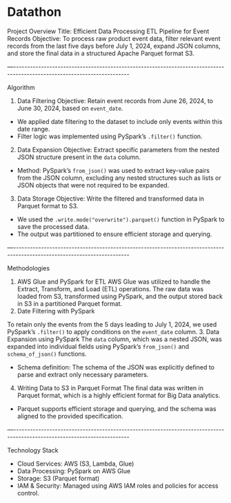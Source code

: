 # Datathon

Project Overview
Title: Efficient Data Processing ETL Pipeline for Event Records
Objective: To process raw product event data, filter relevant event records from the last five days before July 1, 2024, expand JSON columns, and store the final data in a structured Apache Parquet format S3.

—------------------------------------------------------------------------------------------------------------------------

Algorithm
1. Data Filtering
Objective: Retain event records from June 26, 2024, to June 30, 2024, based on
`event_date`.
- We applied date filtering to the dataset to include only events within this date range.
- Filter logic was implemented using PySpark’s `.filter()` function.
2. Data Expansion
Objective: Extract specific parameters from the nested JSON structure present in the
`data` column.
- Method: PySpark’s `from_json()` was used to extract key-value pairs from the JSON
column, excluding any nested structures such as lists or JSON objects that were not
required to be expanded.
3. Data Storage
Objective: Write the filtered and transformed data in Parquet format to S3.
- We used the `.write.mode("overwrite").parquet()` function in PySpark to save the
processed data.
- The output was partitioned to ensure efficient storage and querying.


—------------------------------------------------------------------------------------------------------------------------

Methodologies
1. AWS Glue and PySpark for ETL
AWS Glue was utilized to handle the Extract, Transform, and Load (ETL) operations. The
raw data was loaded from S3, transformed using PySpark, and the output stored back in S3
in a partitioned Parquet format.
2. Date Filtering with PySpark

To retain only the events from the 5 days leading to July 1, 2024, we used PySpark’s
`.filter()` to apply conditions on the `event_date` column.
3. Data Expansion using PySpark
The `data` column, which was a nested JSON, was expanded into individual fields using
PySpark’s `from_json()` and `schema_of_json()` functions.
- Schema definition: The schema of the JSON was explicitly defined to parse and extract
only necessary parameters.
4. Writing Data to S3 in Parquet Format
The final data was written in Parquet format, which is a highly efficient format for Big Data
analytics.
- Parquet supports efficient storage and querying, and the schema was aligned to the
provided specification.

—------------------------------------------------------------------------------------------------------------------------

Technology Stack
- Cloud Services: AWS (S3, Lambda, Glue)
- Data Processing: PySpark on AWS Glue
- Storage: S3 (Parquet format)
- IAM & Security: Managed using AWS IAM roles and policies for access control.

